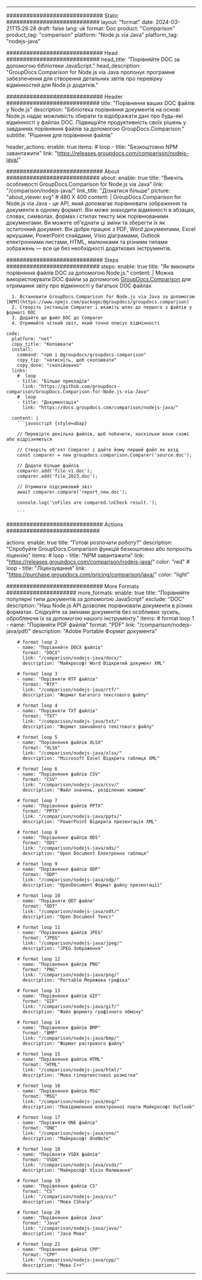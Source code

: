 
---
############################# Static ############################
layout: "format"
date:  2024-03-21T15:26:28
draft: false
lang: uk
format: Doc
product: "Comparison"
product_tag: "comparison"
platform: "Node.js via Java"
platform_tag: "nodejs-java"

############################# Head ############################
head_title: "Порівняйте DOC за допомогою бібліотеки JavaScript."
head_description: "GroupDocs.Comparison for Node.js via Java пропонує програмне забезпечення для створення детальних звітів про перевірку відмінностей для Node.js додатків."

############################# Header ############################
title: "Порівняння ваших DOC файлів у Node.js" 
description: "Бібліотека порівняння документів на основі Node.js надає можливість збирати та відображати дані про будь-які відмінності у файлах DOC. Підвищуйте продуктивність своїх рішень у завданнях порівняння файлів за допомогою GroupDocs.Comparison."
subtitle: "Рішення для порівняння файлів" 

header_actions:
  enable: true
  items:
    #  loop
    - title: "Безкоштовно NPM завантажити"
      link: "https://releases.groupdocs.com/comparison/nodejs-java/"
      
############################# About ############################
about:
    enable: true
    title: "Вивчіть особливості GroupDocs.Comparison for Node.js via Java"
    link: "/comparison/nodejs-java/"
    link_title: "Дізнатися більше"
    picture: "about_viewer.svg" # 480 X 400
    content: |
       GroupDocs.Comparison for Node.js via Java - це API, який допомагає порівнювати зображення та документи в одному форматі. Він може знаходити відмінності в абзацах, словах, символах, формах і стилах тексту між порівнюваними документами. Ви можете об'єднати ці зміни та зберегти їх як остаточний документ. Він добре працює з PDF, Word документами, Excel аркушами, PowerPoint слайдами, Visio діаграмами, Outlook електронними листами, HTML, малюнками та різними типами зображень — все це без необхідності додаткових інструментів.

############################# Steps ############################
steps:
    enable: true
    title: "Як виконати порівняння файлів DOC за допомогою Node.js."
    content: |
      Можна використовувати DOC файли за допомогою [GroupDocs.Comparison](https://products.groupdocs.com/comparison/nodejs-java/) для отримання звіту про відмінності у багатьох DOC файлах
      
      1. Встановити GroupDocs.Comparison for Node.js via Java за допомогою [NPM](https://www.npmjs.com/package/@groupdocs/groupdocs.comparison)
      2. Створіть інстанцію Comparer і вкажіть шлях до першого з файлів у форматі DOC
      3. Додайте ще файл DOC до Comparer
      4. Отримайте чіткий звіт, який точно описує відмінності
   
    code:
      platform: "net"
      copy_title: "Копіювати"
      install:
        command: "npm i @groupdocs/groupdocs.comparison"
        copy_tip: "натисніть, щоб скопіювати"
        copy_done: "скопійовано"
      links:
        #  loop
        - title: "Більше прикладів"
          link: "https://github.com/groupdocs-comparison/GroupDocs.Comparison-for-Node.js-via-Java"
        #  loop
        - title: "Документація"
          link: "https://docs.groupdocs.com/comparison/nodejs-java/"
          
      content: |
        ```javascript {style=abap}

        // Перевірте декілька файлів, щоб побачити, наскільки вони схожі або відрізняються

        // Створіть об'єкт Comparer і дайте йому перший файл як вхід
        const comparer = new groupdocs.comparison.Comparer('source.doc');

        // Додати більше файлів
        comparer.add('file_v1.doc');
        comparer.add('file_2023.doc');

        // Отримати підсумковий звіт
        await comparer.compare('report_new.doc');

        console.log('\nFiles are compared.\nCheck result.');

        ```            

############################# Actions ############################

actions:
  enable: true
  title: "Готові розпочати роботу?"
  description: "Спробуйте GroupDocs.Comparison функцій безкоштовно або попросіть ліцензію"
  items:
    #  loop
    - title: "NPM завантажити"
      link: "https://releases.groupdocs.com/comparison/nodejs-java/"
      color: "red"
        #  loop
    - title: "Ліцензування"
      link: "https://purchase.groupdocs.com/pricing/comparison/java/"
      color: "light"


############################# More Formats #####################
more_formats:
    enable: true
    title: "Порівняйте популярні типи документів за допомогою JavaScript"
    exclude: "DOC"
    description: "Наш Node.js API дозволяє порівнювати документи в різних форматах. Слідкуйте за змінами документів без особливих зусиль, обробляючи їх за допомогою нашого інструменту."
    items: 
        # format loop 1
        - name: "Порівняти PDF файлів"
          format: "PDF"
          link: "/comparison/nodejs-java/pdf/"
          description: "Adobe Portable Формат документа"

        # format loop 2
        - name: "Порівняйте DOCX файлів"
          format: "DOCX"
          link: "/comparison/nodejs-java/docx/"
          description: "Майкрософт Word Відкритий документ XML"

        # format loop 3
        - name: "Порівняти RTF файлів"
          format: "RTF"
          link: "/comparison/nodejs-java/rtf/"
          description: "Формат багатого текстового файлу"

        # format loop 4
        - name: "Порівняти TXT файлів"
          format: "TXT"
          link: "/comparison/nodejs-java/txt/"
          description: "Формат звичайного текстового файлу"

        # format loop 5
        - name: "Порівняння файлів XLSX"
          format: "XLSX"
          link: "/comparison/nodejs-java/xlsx/"
          description: "Microsoft Excel Відкрита таблиця XML"

        # format loop 6
        - name: "Порівняння файлів CSV"
          format: "CSV"
          link: "/comparison/nodejs-java/csv/"
          description: "Файл значень, розділених комами"

        # format loop 7
        - name: "Порівняння файлів PPTX"
          format: "PPTX"
          link: "/comparison/nodejs-java/pptx/"
          description: "PowerPoint Відкрита презентація XML"

        # format loop 8
        - name: "Порівняння файлів ODS"
          format: "ODS"
          link: "/comparison/nodejs-java/ods/"
          description: "Open Document Електронна таблиця"

        # format loop 9
        - name: "Порівняння файлів ODP"
          format: "ODP"
          link: "/comparison/nodejs-java/odp/"
          description: "OpenDocument Формат файлу презентації"

        # format loop 10
        - name: "Порівняти ODT файли"
          format: "ODT"
          link: "/comparison/nodejs-java/odt/"
          description: "Open Document Текст"

        # format loop 11
        - name: "Порівняння файлів JPEG"
          format: "JPEG"
          link: "/comparison/nodejs-java/jpeg/"
          description: "JPEG Зображення"

        # format loop 12
        - name: "Порівняння файлів PNG"
          format: "PNG"
          link: "/comparison/nodejs-java/png/"
          description: "Portable Мережева графіка"

        # format loop 13
        - name: "Порівняння файлів GIF"
          format: "GIF"
          link: "/comparison/nodejs-java/gif/"
          description: "Файл формату графічного обміну"

        # format loop 14
        - name: "Порівняння файлів BMP"
          format: "BMP"
          link: "/comparison/nodejs-java/bmp/"
          description: "Формат растрового файлу"

        # format loop 15
        - name: "Порівняння файлів HTML"
          format: "HTML"
          link: "/comparison/nodejs-java/html/"
          description: "Мова гіпертекстової розмітки"

        # format loop 16
        - name: "Порівняння файлів MSG"
          format: "MSG"
          link: "/comparison/nodejs-java/msg/"
          description: "Повідомлення електронної пошти Майкрософт Outlook"

        # format loop 17
        - name: "Порівняти ONE файлів"
          format: "ONE"
          link: "/comparison/nodejs-java/one/"
          description: "Майкрософт OneNote"

        # format loop 18
        - name: "Порівняти VSDX файлів"
          format: "VSDX"
          link: "/comparison/nodejs-java/vsdx/"
          description: "Майкрософт Visio Малювання"

        # format loop 19
        - name: "Порівняння файлів CS"
          format: "CS"
          link: "/comparison/nodejs-java/cs/"
          description: "Мова CSharp"

        # format loop 20
        - name: "Порівняння файлів Java"
          format: "Java"
          link: "/comparison/nodejs-java/java/"
          description: "Java Мова"
          
        # format loop 21
        - name: "Порівняння файлів CPP"
          format: "CPP"
          link: "/comparison/nodejs-java/cpp/"
          description: "Мова C++"
---